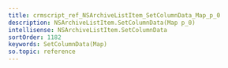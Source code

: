 ```yaml
---
title: crmscript_ref_NSArchiveListItem_SetColumnData_Map_p_0
description: NSArchiveListItem.SetColumnData(Map p_0)
intellisense: NSArchiveListItem.SetColumnData
sortOrder: 1182
keywords: SetColumnData(Map)
so.topic: reference
---
```





